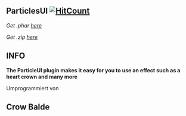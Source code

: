 ## ParticlesUI    [![HitCount](http://hits.dwyl.io/xSoapers/ParticlesUI.svg)](http://hits.dwyl.io/xSoapers/ParticlesUI)


*Get .phar [here](https://poggit.pmmp.io/ci/xSoapers/ParticlesUI/~)*

*Get .zip [here](https://github.com/xSoapers/ParticlesUI/archive/master.zip)*

## INFO
**The ParticleUI plugin makes it easy for you to use an effect such as a heart crown and many more**

Umprogrammiert
von
## Crow Balde
